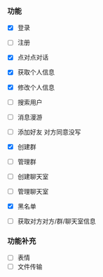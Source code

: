 ### 功能

- [x] 登录
- [ ] 注册
- [x] 点对点对话
- [x] 获取个人信息
- [x] 修改个人信息
- [ ] 搜索用户
- [ ] 消息漫游
- [ ] 添加好友 对方同意没写
- [x] 创建群
- [ ] 管理群
- [ ] 创建聊天室
- [ ] 管理聊天室
- [x] 黑名单
- [ ] 获取对方对方/群/聊天室信息


### 功能补充

- [ ] 表情
- [ ] 文件传输
